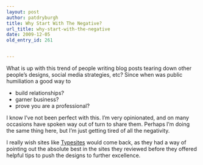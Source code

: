 ```yaml
---
layout: post
author: patdryburgh
title: Why Start With The Negative?
url_title: why-start-with-the-negative
date: 2009-12-05
old_entry_id: 261


---
```


What is up with this trend of people writing blog posts tearing down other people’s designs, social media strategies, etc? Since when was public humiliation a good way to

- build relationships?
- garner business?
- prove you are a professional?

I know I’ve not been perfect with this. I’m very opinionated, and on many occasions have spoken way out of turn to share them. Perhaps I’m doing the same thing here, but I’m just getting tired of all the negativity.

I really wish sites like [Typesites](http://typesites.com) would come back, as they had a way of pointing out the absolute best in the sites they reviewed before they offered helpful tips to push the designs to further excellence.